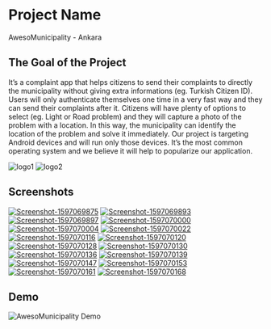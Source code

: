 # Project Name

AwesoMunicipality - Ankara

## The Goal of the Project

 It’s a complaint app that helps citizens to send their complaints to directly the municipality without giving extra informations (eg. Turkish Citizen ID). Users will only authenticate themselves one time in a very fast way and they can send their complaints after it. Citizens will have plenty of options to select (eg. Light or Road problem) and they will capture a photo of the problem with a location. In this way, the municipality can identify the location of the problem and solve it immediately. Our project is targeting Android devices and will run only those devices. It’s the most common operating system and we believe it will help to popularize our application.


![logo1](https://i.imgur.com/1ffBxMc.png) ![logo2](https://i.imgur.com/Kj9NOje.png) 

 
 ## Screenshots

<a href="https://postimg.cc/bdhnxGrs" target="_blank"><img src="https://i.postimg.cc/bdhnxGrs/Screenshot-1597069875.png" alt="Screenshot-1597069875"/></a> <a href="https://postimg.cc/Lh31NHgv" target="_blank"><img src="https://i.postimg.cc/Lh31NHgv/Screenshot-1597069893.png" alt="Screenshot-1597069893"/></a> <a href="https://postimg.cc/PpkCQctB" target="_blank"><img src="https://i.postimg.cc/PpkCQctB/Screenshot-1597069897.png" alt="Screenshot-1597069897"/></a> <a href="https://postimg.cc/3kV4dNzr" target="_blank"><img src="https://i.postimg.cc/3kV4dNzr/Screenshot-1597070000.png" alt="Screenshot-1597070000"/></a> <a href="https://postimg.cc/gwhwRdPV" target="_blank"><img src="https://i.postimg.cc/gwhwRdPV/Screenshot-1597070004.png" alt="Screenshot-1597070004"/></a> <a href="https://postimg.cc/18fVmwCY" target="_blank"><img src="https://i.postimg.cc/18fVmwCY/Screenshot-1597070022.png" alt="Screenshot-1597070022"/></a> <a href="https://postimg.cc/kBMtHkxC" target="_blank"><img src="https://i.postimg.cc/kBMtHkxC/Screenshot-1597070116.png" alt="Screenshot-1597070116"/></a> <a href="https://postimg.cc/D8Cb3BgX" target="_blank"><img src="https://i.postimg.cc/D8Cb3BgX/Screenshot-1597070120.png" alt="Screenshot-1597070120"/></a> <a href="https://postimg.cc/rD0zXcsB" target="_blank"><img src="https://i.postimg.cc/rD0zXcsB/Screenshot-1597070128.png" alt="Screenshot-1597070128"/></a> <a href="https://postimg.cc/SnBRm5zJ" target="_blank"><img src="https://i.postimg.cc/SnBRm5zJ/Screenshot-1597070130.png" alt="Screenshot-1597070130"/></a> <a href="https://postimg.cc/ftjJ2Kyk" target="_blank"><img src="https://i.postimg.cc/ftjJ2Kyk/Screenshot-1597070136.png" alt="Screenshot-1597070136"/></a> <a href="https://postimg.cc/rzMddvZ4" target="_blank"><img src="https://i.postimg.cc/rzMddvZ4/Screenshot-1597070139.png" alt="Screenshot-1597070139"/></a> <a href="https://postimg.cc/dL0L6GYt" target="_blank"><img src="https://i.postimg.cc/dL0L6GYt/Screenshot-1597070147.png" alt="Screenshot-1597070147"/></a> <a href="https://postimg.cc/mhjP78K5" target="_blank"><img src="https://i.postimg.cc/mhjP78K5/Screenshot-1597070153.png" alt="Screenshot-1597070153"/></a> <a href="https://postimg.cc/zVP3c3zw" target="_blank"><img src="https://i.postimg.cc/zVP3c3zw/Screenshot-1597070161.png" alt="Screenshot-1597070161"/></a> <a href="https://postimg.cc/t1FTJ5hD" target="_blank"><img src="https://i.postimg.cc/t1FTJ5hD/Screenshot-1597070168.png" alt="Screenshot-1597070168"/></a> 

 ## Demo
![AwesoMunicipality Demo](https://j.gifs.com/VAMx0W.gif)

